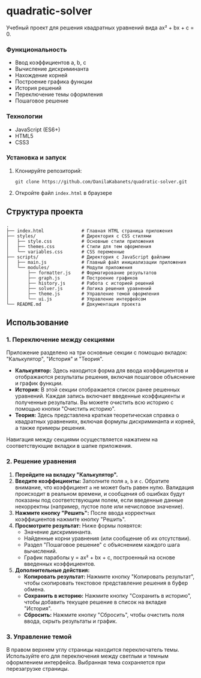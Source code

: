 # quadratic-solver

Учебный проект для решения квадратных уравнений вида ax² + bx + c = 0.

### Функциональность

- Ввод коэффициентов a, b, c
- Вычисление дискриминанта
- Нахождение корней
- Построение графика функции
- История решений
- Переключение темы оформления
- Пошаговое решение

### Технологии

- JavaScript (ES6+)
- HTML5
- CSS3

### Установка и запуск

1. Клонируйте репозиторий:
   ```
   git clone https://github.com/DanilaKabanets/quadratic-solver.git
   ```
2. Откройте файл `index.html` в браузере

## Структура проекта

```
.
├── index.html              # Главная HTML страница приложения
├── styles/                 # Директория с CSS стилями
│   ├── style.css           # Основные стили приложения
│   ├── themes.css          # Стили для тем оформления
│   └── variables.css       # CSS переменные
├── scripts/                # Директория с JavaScript файлами
│   ├── main.js             # Главный файл инициализации приложения
│   └── modules/            # Модули приложения
│       ├── formatter.js    # Форматирование результатов
│       ├── graph.js        # Построение графиков
│       ├── history.js      # Работа с историей решений
│       ├── solver.js       # Логика решения уравнений
│       ├── theme.js        # Управление темой оформления
│       └── ui.js           # Управление интерфейсом
└── README.md               # Документация проекта
```

## Использование

### 1. Переключение между секциями

Приложение разделено на три основные секции с помощью вкладок: "Калькулятор", "История" и "Теория".

- **Калькулятор:** Здесь находится форма для ввода коэффициентов и отображаются результаты решения, включая пошаговое объяснение и график функции.
- **История:** В этой секции отображается список ранее решенных уравнений. Каждая запись включает введенные коэффициенты и полученные результаты. Вы можете очистить всю историю с помощью кнопки "Очистить историю".
- **Теория:** Здесь представлена краткая теоретическая справка о квадратных уравнениях, включая формулы дискриминанта и корней, а также примеры решения.

Навигация между секциями осуществляется нажатием на соответствующие вкладки в шапке приложения.

### 2. Решение уравнения

1.  **Перейдите на вкладку "Калькулятор".**
2.  **Введите коэффициенты:** Заполните поля `a`, `b` и `c`. Обратите внимание, что коэффициент `a` не может быть равен нулю. Валидация происходит в реальном времени, и сообщения об ошибках будут показаны под соответствующим полем, если введенные данные некорректны (например, пустое поле или нечисловое значение).
3.  **Нажмите кнопку "Решить":** После ввода корректных коэффициентов нажмите кнопку "Решить".
4.  **Просмотрите результат:** Ниже формы появятся:
    - Значение дискриминанта.
    - Найденные корни уравнения (или сообщение об их отсутствии).
    - Раздел "Пошаговое решение" с объяснением каждого шага вычислений.
    - График параболы y = ax² + bx + c, построенный на основе введенных коэффициентов.
5.  **Дополнительные действия:**
    - **Копировать результат:** Нажмите кнопку "Копировать результат", чтобы скопировать текстовое представление решения в буфер обмена.
    - **Сохранить в историю:** Нажмите кнопку "Сохранить в историю", чтобы добавить текущее решение в список на вкладке "История".
    - **Сбросить:** Нажмите кнопку "Сбросить", чтобы очистить поля ввода, скрыть результаты и график.

### 3. Управление темой

В правом верхнем углу страницы находится переключатель темы. Используйте его для переключения между светлым и темным оформлением интерфейса. Выбранная тема сохраняется при перезагрузке страницы.
